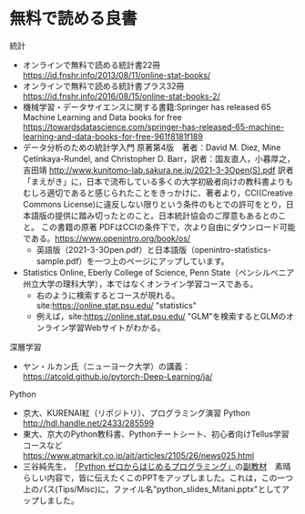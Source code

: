 # 無料で読める良書

統計
- オンラインで無料で読める統計書22冊 https://id.fnshr.info/2013/08/11/online-stat-books/
- オンラインで無料で読める統計書プラス32冊 https://id.fnshr.info/2016/08/15/online-stat-books-2/
- 機械学習・データサイエンスに関する書籍:Springer has released 65 Machine Learning and Data books for free https://towardsdatascience.com/springer-has-released-65-machine-learning-and-data-books-for-free-961f8181f189
- データ分析のための統計学入門 原著第4版　著者：David M. Diez, Mine Çetinkaya-Rundel, and Christopher D. Barr，訳者：国友直人，小暮厚之，吉田靖
http://www.kunitomo-lab.sakura.ne.jp/2021-3-3Open(S).pdf
訳者「まえがき」に，日本で流布している多くの大学初級者向けの教科書よりもむしろ適切であると感じられたことをきっかけに、著者より，CCI(Creative Commons License)に違反しない限りという条件のもとでの許可をとり，日本語版の提供に踏み切ったとのこと。日本統計協会のご厚意もあるとのこと。
この書籍の原著
PDFはCCIの条件下で，次より自由にダウンロード可能である。https://www.openintro.org/book/os/
	- 英語版（2021-3-3Open.pdf）と日本語版（openintro-statistics-sample.pdf）を一つ上のページにアップしています。
- Statistics Online,  Eberly College of Science, Penn State（ペンシルベニア州立大学の理科大学），本ではなくオンライン学習コースである。
    - 右のように検索するとコースが現れる。site:https://online.stat.psu.edu/ "statistics"
    - 例えば，site:https://online.stat.psu.edu/ "GLM"を検索するとGLMのオンライン学習Webサイトがわかる。

深層学習
- ヤン・ルカン氏（ニューヨーク大学）の講義：https://atcold.github.io/pytorch-Deep-Learning/ja/

Python
- 京大、KURENAI紅（リポジトリ）、プログラミング演習 Python　http://hdl.handle.net/2433/285599
- 東大、京大のPython教科書、Pythonチートシート、初心者向けTellus学習コースなど　https://www.atmarkit.co.jp/ait/articles/2105/26/news025.html
- 三谷純先生，　[「Python ゼロからはじめるプログラミング」](https://www.shoeisha.co.jp/book/detail/9784798169460)の[副教材](https://mitani.cs.tsukuba.ac.jp/book_support/python/)　素晴らしい内容で，皆に伝えたくこのPPTをアップしました。これは，この一つ上のパス(Tips/Misc)に，ファイル名"python_slides_Mitani.pptx"としてアップしました。